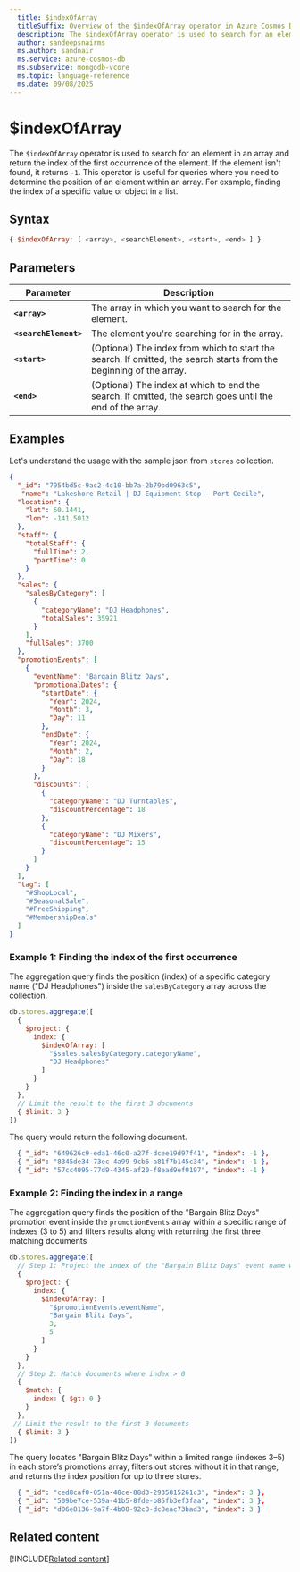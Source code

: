 ```yaml
---
  title: $indexOfArray
  titleSuffix: Overview of the $indexOfArray operator in Azure Cosmos DB for MongoDB (vCore)
  description: The $indexOfArray operator is used to search for an element in an array and return the index of the first occurrence of the element. 
  author: sandeepsnairms
  ms.author: sandnair
  ms.service: azure-cosmos-db
  ms.subservice: mongodb-vcore
  ms.topic: language-reference
  ms.date: 09/08/2025
---
```


# $indexOfArray

The `$indexOfArray` operator is used to search for an element in an array and return the index of the first occurrence of the element. If the element isn't found, it returns `-1`. This operator is useful for queries where you need to determine the position of an element within an array. For example,  finding the index of a specific value or object in a list.

## Syntax

```javascript
{ $indexOfArray: [ <array>, <searchElement>, <start>, <end> ] }
```

## Parameters

| Parameter | Description |
| --- | --- |
| **`<array>`**| The array in which you want to search for the element.|
| **`<searchElement>`**|  The element you're searching for in the array.|
| **`<start>`**| (Optional) The index from which to start the search. If omitted, the search starts from the beginning of the array.|
| **`<end>`**| (Optional) The index at which to end the search. If omitted, the search goes until the end of the array.|

## Examples

Let's understand the usage with the sample json from `stores` collection.

```json
{
  "_id": "7954bd5c-9ac2-4c10-bb7a-2b79bd0963c5",
   "name": "Lakeshore Retail | DJ Equipment Stop - Port Cecile",
  "location": {
    "lat": 60.1441,
    "lon": -141.5012
  },
  "staff": {
    "totalStaff": {
      "fullTime": 2,
      "partTime": 0
    }
  },
  "sales": {
    "salesByCategory": [
      {
        "categoryName": "DJ Headphones",
        "totalSales": 35921
      }
    ],
    "fullSales": 3700
  },
  "promotionEvents": [
    {
      "eventName": "Bargain Blitz Days",
      "promotionalDates": {
        "startDate": {
          "Year": 2024,
          "Month": 3,
          "Day": 11
        },
        "endDate": {
          "Year": 2024,
          "Month": 2,
          "Day": 18
        }
      },
      "discounts": [
        {
          "categoryName": "DJ Turntables",
          "discountPercentage": 18
        },
        {
          "categoryName": "DJ Mixers",
          "discountPercentage": 15
        }
      ]
    }
  ],
  "tag": [
    "#ShopLocal",
    "#SeasonalSale",
    "#FreeShipping",
    "#MembershipDeals"
  ]
}
```

### Example 1: Finding the index of the first occurrence

The aggregation query finds the position (index) of a specific category name ("DJ Headphones") inside the `salesByCategory` array across the collection.

```javascript
db.stores.aggregate([
  {
    $project: {
      index: {
        $indexOfArray: [
          "$sales.salesByCategory.categoryName",
          "DJ Headphones"
        ]
      }
    }
  },
  // Limit the result to the first 3 documents
  { $limit: 3 } 
])
```

The query would return the following document.

```json
  { "_id": "649626c9-eda1-46c0-a27f-dcee19d97f41", "index": -1 },
  { "_id": "8345de34-73ec-4a99-9cb6-a81f7b145c34", "index": -1 },
  { "_id": "57cc4095-77d9-4345-af20-f8ead9ef0197", "index": -1 }
```

### Example 2: Finding the index in a range

The aggregation query finds the position of the "Bargain Blitz Days" promotion event inside the `promotionEvents` array within a specific range of indexes (3 to 5) and filters results along with returning the first three matching documents

```javascript
db.stores.aggregate([
  // Step 1: Project the index of the "Bargain Blitz Days" event name within the specified range
  {
    $project: {
      index: {
        $indexOfArray: [
          "$promotionEvents.eventName",
          "Bargain Blitz Days",
          3,
          5
        ]
      }
    }
  },
  // Step 2: Match documents where index > 0
  {
    $match: {
      index: { $gt: 0 }
    }
  },
 // Limit the result to the first 3 documents
  { $limit: 3 }                          
])
```

The query locates "Bargain Blitz Days" within a limited range (indexes 3–5) in each store’s promotions array, filters out stores without it in that range, and returns the index position for up to three stores.

```json
  { "_id": "ced8caf0-051a-48ce-88d3-2935815261c3", "index": 3 },
  { "_id": "509be7ce-539a-41b5-8fde-b85fb3ef3faa", "index": 3 },
  { "_id": "d06e8136-9a7f-4b08-92c8-dc8eac73bad3", "index": 3 }
```

## Related content

[!INCLUDE[Related content](../includes/related-content.md)]
